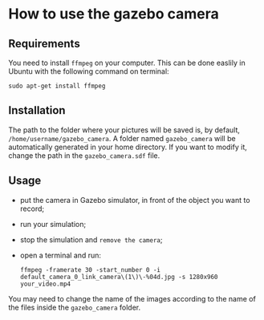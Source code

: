 # How to use the gazebo camera

## Requirements
You need to install `ffmpeg` on your computer. This can be done easlily in Ubuntu with the following command on terminal:

	sudo apt-get install ffmpeg
	
## Installation
The path to the folder where your pictures will be saved is, by default, `/home/username/gazebo_camera`. A folder named `gazebo_camera` will be 
automatically generated in your home directory. If you want to modify it, change the path in the `gazebo_camera.sdf` file.

## Usage
- put the camera in Gazebo simulator, in front of the object you want to record;
- run your simulation;
- stop the simulation and `remove the camera`;
- open a terminal and run: 

	 `ffmpeg -framerate 30 -start_number 0 -i default_camera_0_link_camera\(1\)\-%04d.jpg -s 1280x960 your_video.mp4`

You may need to change the name of the images according to the name of the files inside the `gazebo_camera` folder.
